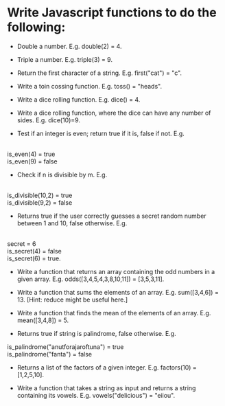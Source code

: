 # Write Javascript functions to do the following:

* Double a number. E.g. double(2) = 4.

* Triple a number. E.g. triple(3) = 9.

* Return the first character of a string. E.g. first("cat") = "c".

* Write a toin cossing function. E.g. toss() = "heads".

* Write a dice rolling function. E.g. dice() = 4.

* Write a dice rolling function, where the dice can have any number of sides. E.g. dice(10)=9.

* Test if an integer is even; return true if it is, false if not. E.g.
</br>
is_even(4) = true
</br>
is_even(9) = false

* Check if n is divisible by m. E.g.
</br>
is_divisible(10,2) = true
</br>
is_divisible(9,2) = false

* Returns true if the user correctly guesses a secret random number between 1 and 10, false otherwise. E.g.
</br>
secret = 6
</br>
is_secret(4) = false
</br>
is_secret(6) = true.

* Write a function that returns an array containing the odd numbers in a given array. E.g. odds([3,4,5,4,3,8,10,11]) = [3,5,3,11].

* Write a function that sums the elements of an array. E.g. sum([3,4,6]) = 13. [Hint: reduce might be useful here.]

* Write a function that finds the mean of the elements of an array. E.g. mean([3,4,8]) = 5.

* Returns true if string is palindrome, false otherwise. E.g.
</bd>
is_palindrome("anutforajaroftuna") = true
</br>
is_palindrome("fanta") = false

* Returns a list of the factors of a given integer. E.g. factors(10) = [1,2,5,10].

* Write a function that takes a string as input and returns a string containing its vowels. E.g. vowels("delicious") = "eiiou".